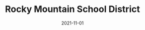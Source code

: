 ---
tags:
- project
- boxclever
date: 2021-11-01
layout: default
title: Rocky Mountain School District
short: Rocky Mountain
redirect: true
website_url: 'https://www.sd6.bc.ca/'
---